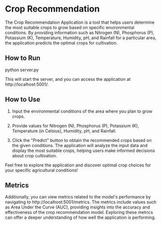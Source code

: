 # Crop Recommendation

The Crop Recommendation Application is a tool that helps users determine the most suitable crops to grow based on specific environmental conditions. By providing information such as Nitrogen (N), Phosphorus (P), Potassium (K), Temperature, Humidity, pH, and Rainfall for a particular area, the application predicts the optimal crops for cultivation.

## How to Run
python server.py

This will start the server, and you can access the application at http://localhost:5001/.

## How to Use
1. Input the environmental conditions of the area where you plan to grow crops.

2. Provide values for Nitrogen (N), Phosphorus (P), Potassium (K), Temperature (in Celsius), Humidity, pH, and Rainfall.

3. Click the "Predict" button to obtain the recommended crops based on the given conditions.
The application will analyze the input data and display the most suitable crops, helping users make informed decisions about crop cultivation.

Feel free to explore the application and discover optimal crop choices for your specific agricultural conditions!

## Metrics
Additionally, you can view metrics related to the model's performance by navigating to http://localhost:5001/metrics. The metrics include values such as Area Under the Curve (AUC), providing insights into the accuracy and effectiveness of the crop recommendation model. Exploring these metrics can offer a deeper understanding of how well the application is performing.
